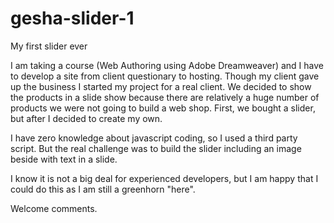 # gesha-slider-1

My first slider ever

I am taking a course (Web Authoring using Adobe Dreamweaver) and I have to develop a site from client questionary to hosting. Though my client gave up the business I started my project for a real client. We decided to show the products in a slide show because there are relatively a huge number of products we were not going to build a web shop. First, we bought a slider, but after I decided to create my own.

I have zero knowledge about javascript coding, so I used a third party script. But the real challenge was to build the slider including an image beside with text in a slide.

I know it is not a big deal for experienced developers, but I am happy that I could do this as I am still a greenhorn "here". 

Welcome comments.